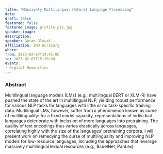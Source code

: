 ```yaml
---
title: "Massively Multilingual Natural Language Processing"
date:
draft: false
featured: false
featured_image: profile_pic.jpg
speaker_image:
description:
speaker: Goran Glavaš
affiliation: JMU Würzburg
where:
from: 2023-02-07T14:45:00
to: 2023-02-07T15:30:00
events:
- Digital Humanities
---
```


### Abstract

Multilingual language models (LMs) (e.g., multilingual BERT or XLM-R) have pushed the state of the art in multilingual NLP, yielding robust performance for various NLP tasks for languages with little or no task-specific training data. Multilingual LMs, however, suffer from a phenomenon known as curse of multilinguality: for a fixed model capacity, representations of individual languages deteriorate with inclusion of more languages into pretraining. The quality of text encodings thus varies drastically across languages, correlating highly with the size of the languages’ pretraining corpora. I will present work on remedying the curse of multilinguality and improving NLP models for low-resource languages, including the approaches that leverage massively multilingual lexical resources (e.g., BabelNet, PanLex).

